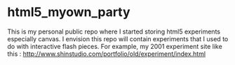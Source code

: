 # html5_myown_party

This is my personal public repo where I started storing html5 experiments especially canvas.
I envision this repo will contain experiments that I used to do with interactive flash pieces.
For example, my 2001 experiment site like this : http://www.shinstudio.com/portfolio/old/experiment/index.html

